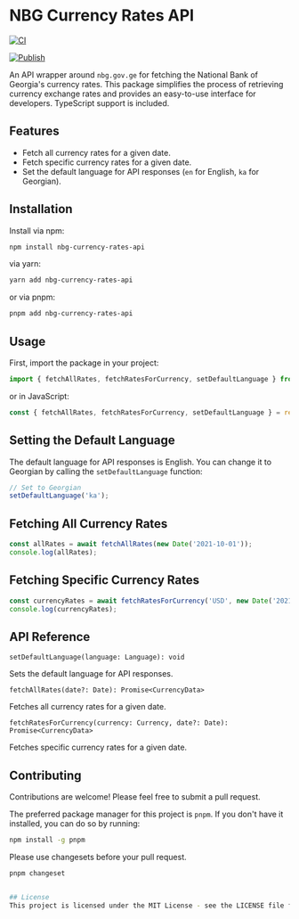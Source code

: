 # NBG Currency Rates API

[![CI](https://github.com/egillanton/nbg-currency-rates-api/actions/workflows/main.yml/badge.svg)](https://github.com/egillanton/nbg-currency-rates-api/actions/workflows/main.yml)

[![Publish](https://github.com/egillanton/nbg-currency-rates-api/actions/workflows/npm-publish.yml/badge.svg?branch=main)](https://github.com/egillanton/nbg-currency-rates-api/actions/workflows/npm-publish.yml)

An API wrapper around `nbg.gov.ge` for fetching the National Bank of Georgia's currency rates. This package simplifies the process of retrieving currency exchange rates and provides an easy-to-use interface for developers.
TypeScript support is included.

## Features

- Fetch all currency rates for a given date.
- Fetch specific currency rates for a given date.
- Set the default language for API responses (`en` for English, `ka` for Georgian).

## Installation

Install via npm:

```bash
npm install nbg-currency-rates-api
```

via yarn:

```bash
yarn add nbg-currency-rates-api
```

or via pnpm:

```bash
pnpm add nbg-currency-rates-api
```

## Usage

First, import the package in your project:

```typescript
import { fetchAllRates, fetchRatesForCurrency, setDefaultLanguage } from 'nbg-currency-rates-api';
```

or in JavaScript:

```javascript
const { fetchAllRates, fetchRatesForCurrency, setDefaultLanguage } = require('nbg-currency-rates-api');
```

## Setting the Default Language

The default language for API responses is English. You can change it to Georgian by calling the `setDefaultLanguage` function:

```typescript
// Set to Georgian
setDefaultLanguage('ka');
```

## Fetching All Currency Rates

```typescript
const allRates = await fetchAllRates(new Date('2021-10-01'));
console.log(allRates);
```

## Fetching Specific Currency Rates

```typescript
const currencyRates = await fetchRatesForCurrency('USD', new Date('2021-10-01'));
console.log(currencyRates);
```

## API Reference
`setDefaultLanguage(language: Language): void`

Sets the default language for API responses.

`fetchAllRates(date?: Date): Promise<CurrencyData>`

Fetches all currency rates for a given date.

`fetchRatesForCurrency(currency: Currency, date?: Date): Promise<CurrencyData>`

Fetches specific currency rates for a given date.

## Contributing
Contributions are welcome! Please feel free to submit a pull request.

The preferred package manager for this project is `pnpm`. If you don't have it installed, you can do so by running:
```bash
npm install -g pnpm
```


Please use changesets before your pull request.
```bash
pnpm changeset
```

```bash

## License
This project is licensed under the MIT License - see the LICENSE file for details.
